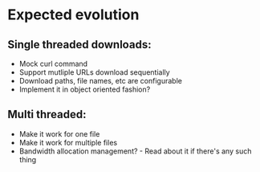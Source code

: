 # Expected evolution
## Single threaded downloads:
* Mock curl command
* Support mutliple URLs download sequentially
* Download paths, file names, etc are configurable
* Implement it in object oriented fashion?
## Multi threaded: 
* Make it work for one file
* Make it work for multiple files
* Bandwidth allocation management? - Read about it if there's any such thing
